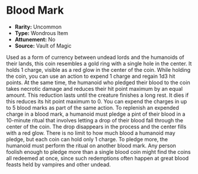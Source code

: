 # Blood Mark

- **Rarity:** Uncommon
- **Type:** Wondrous Item
- **Attunement:** No
- **Source:** Vault of Magic

Used as a form of currency between undead lords and the humanoids of their lands, this coin resembles a gold ring with a single hole in the center. It holds 1 charge, visible as a red glow in the center of the coin. While holding the coin, you can use an action to expend 1 charge and regain 1d3 hit points. At the same time, the humanoid who pledged their blood to the coin takes necrotic damage and reduces their hit point maximum by an equal amount. This reduction lasts until the creature finishes a long rest. It dies if this reduces its hit point maximum to 0. You can expend the charges in up to 5 blood marks as part of the same action. To replenish an expended charge in a blood mark, a humanoid must pledge a pint of their blood in a 10-minute ritual that involves letting a drop of their blood fall through the center of the coin. The drop disappears in the process and the center fills with a red glow. There is no limit to how much blood a humanoid may pledge, but each coin can hold only 1 charge. To pledge more, the humanoid must perform the ritual on another blood mark. Any person foolish enough to pledge more than a single blood coin might find the coins all redeemed at once, since such redemptions often happen at great blood feasts held by vampires and other undead.
